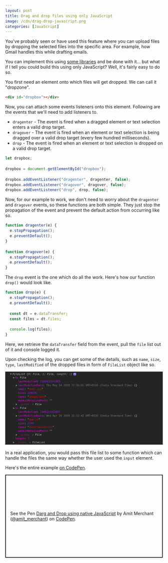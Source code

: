 ```yaml
---
layout: post
title: Drag and drop files using only JavaScript
image: /cdn/drag-drop-javascript.png
categories: [JavaScript]
---
```


You've probably seen or have used this feature where you can upload files by dropping the selected files into the specific area. For example, how Gmail handles this while drafting emails. 

You can implement this using [some libraries](https://www.dropzonejs.com/) and be done with it... but what if I tell you could build this using only JavaScript? Well, it's fairly easy to do so.

You first need an element onto which files will get dropped. We can call it "dropzone".

```html
<div id="dropbox"></div>
```

Now, you can attach some events listeners onto this element. Following are the events that we'll need to add listeners to.

- `dragenter` - The event is fired when a dragged element or text selection enters a valid drop target.
- `dragover` - The event is fired when an element or text selection is being dragged over a valid drop target (every few hundred milliseconds).
- `drop` - The event is fired when an element or text selection is dropped on a valid drop target.

```js
let dropbox;

dropbox = document.getElementById("dropbox");

dropbox.addEventListener("dragenter", dragenter, false);
dropbox.addEventListener("dragover", dragover, false);
dropbox.addEventListener("drop", drop, false);
```

Now, for our example to work, we don't need to worry about the `dragenter` and `dragover` events, so these functions are both simple. They just stop the propagation of the event and prevent the default action from occurring like so.

```js
function dragenter(e) {
  e.stopPropagation();
  e.preventDefault();
}

function dragover(e) {
  e.stopPropagation();
  e.preventDefault();
} 
```

The `drop` event is the one which do all the work. Here's how our function `drop()` would look like.

```js
function drop(e) {
  e.stopPropagation();
  e.preventDefault();

  const dt = e.dataTransfer;
  const files = dt.files;

  console.log(files);
}
```

Here, we retrieve the `dataTransfer` field from the event, pull the `file` list out of it and console logged it.

Upon checking the log, you can get some of the details, such as `name`, `size`, `type`, `lastModified` of the dropped files in form of `FileList` object like so.

![](/images/file-list.png)

In a real application, you would pass this file list to some function which can handle the files the same way whether the user used the `input` element.

Here's the entire example [on CodePen](https://codepen.io/amit_merchant/pen/JjYeEZm).

<p class="codepen" data-height="265" data-theme-id="dark" data-default-tab="js,result" data-user="amit_merchant" data-slug-hash="JjYeEZm" style="height: 265px; box-sizing: border-box; display: flex; align-items: center; justify-content: center; border: 2px solid; margin: 1em 0; padding: 1em;" data-pen-title="Darg and Drop using native JavaScript">
  <span>See the Pen <a href="https://codepen.io/amit_merchant/pen/JjYeEZm">
  Darg and Drop using native JavaScript</a> by Amit Merchant (<a href="https://codepen.io/amit_merchant">@amit_merchant</a>)
  on <a href="https://codepen.io">CodePen</a>.</span>
</p>
<script async src="https://static.codepen.io/assets/embed/ei.js"></script>




